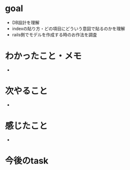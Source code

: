 # goal

- DB設計を理解
- indexの貼り方・どの項目にどういう意図で貼るのかを理解
- rails側でモデルを作成する時のお作法を調査

# わかったこと・メモ

+ 


# 次やること

- 

# 感じたこと
+ 

# 今後のtask


